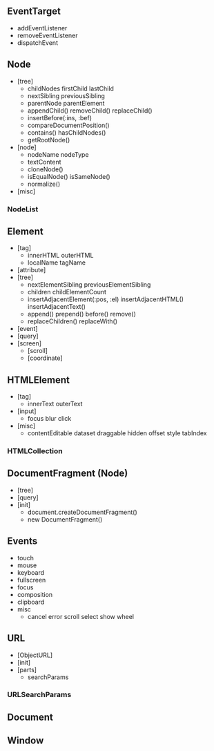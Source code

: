 

## EventTarget
- addEventListener
- removeEventListener
- dispatchEvent
## Node
- [tree]
  - childNodes firstChild lastChild
  - nextSibling previousSibling
  - parentNode parentElement
  - appendChild() removeChild() replaceChild()
  - insertBefore(:ins, :bef)
  - compareDocumentPosition()
  - contains() hasChildNodes()
  - getRootNode()
- [node]
  - nodeName nodeType
  - textContent
  - cloneNode()
  - isEqualNode() isSameNode()
  - normalize()
- [misc]
### NodeList
## Element
- [tag]
  - innerHTML outerHTML
  - localName tagName
- [attribute]
- [tree]
  - nextElementSibling previousElementSibling
  - children childElementCount 
  - insertAdjacentElement(:pos, :el) 
    insertAdjacentHTML()
    insertAdjacentText()
  - append() prepend() before() remove()
  - replaceChildren() replaceWith()
- [event]
- [query]
- [screen]
  - [scroll]
  - [coordinate]
## HTMLElement
- [tag]
  - innerText outerText
- [input]
  - focus blur click
- [misc]
  - contentEditable dataset draggable hidden offset style tabIndex
### HTMLCollection
## DocumentFragment (Node)
- [tree]
- [query]
- [init]
  - document.createDocumentFragment()
  - new DocumentFragment()
## Events
- touch
- mouse
- keyboard
- fullscreen
- focus
- composition
- clipboard
- misc
  - cancel error scroll select show wheel
## URL
- [ObjectURL]
- [init]
- [parts]
  - searchParams
### URLSearchParams
## Document
## Window
